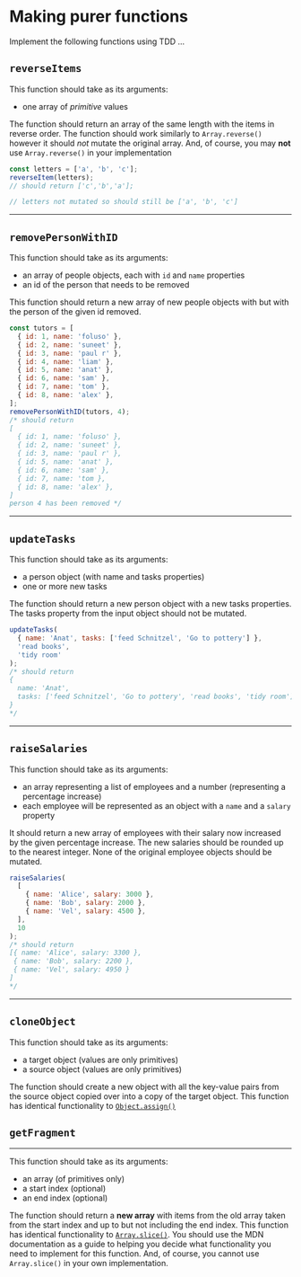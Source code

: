 # Making purer functions

Implement the following functions using TDD ...

## `reverseItems`

This function should take as its arguments:

- one array of _primitive_ values

The function should return an array of the same length with the items in reverse order. The function should work similarly to `Array.reverse()` however it should _not_ mutate the original array. And, of course, you may **not** use `Array.reverse()` in your implementation

```js
const letters = ['a', 'b', 'c'];
reverseItem(letters);
// should return ['c','b','a'];

// letters not mutated so should still be ['a', 'b', 'c']
```

---

## `removePersonWithID`

This function should take as its arguments:

- an array of people objects, each with `id` and `name` properties
- an id of the person that needs to be removed

This function should return a new array of new people objects with but with the person of the given id removed.

```js
const tutors = [
  { id: 1, name: 'foluso' },
  { id: 2, name: 'suneet' },
  { id: 3, name: 'paul r' },
  { id: 4, name: 'liam' },
  { id: 5, name: 'anat' },
  { id: 6, name: 'sam' },
  { id: 7, name: 'tom' },
  { id: 8, name: 'alex' },
];
removePersonWithID(tutors, 4);
/* should return
[
  { id: 1, name: 'foluso' },
  { id: 2, name: 'suneet' },
  { id: 3, name: 'paul r' },
  { id: 5, name: 'anat' },
  { id: 6, name: 'sam' },
  { id: 7, name: 'tom },
  { id: 8, name: 'alex' },
]
person 4 has been removed */
```

---

## `updateTasks`

This function should take as its arguments:

- a person object (with name and tasks properties)
- one or more new tasks

The function should return a new person object with a new tasks properties. The tasks property from the input object should not be mutated.

```js
updateTasks(
  { name: 'Anat', tasks: ['feed Schnitzel', 'Go to pottery'] },
  'read books',
  'tidy room'
);
/* should return 
{
  name: 'Anat',
  tasks: ['feed Schnitzel', 'Go to pottery', 'read books', 'tidy room']
}
*/
```

---

## `raiseSalaries`

This function should take as its arguments:

- an array representing a list of employees and a number (representing a percentage increase)
- each employee will be represented as an object with a `name` and a `salary` property

It should return a new array of employees with their salary now increased by the given percentage increase. The new salaries should be rounded up to the nearest integer. None of the original employee objects should be mutated.

```js
raiseSalaries(
  [
    { name: 'Alice', salary: 3000 },
    { name: 'Bob', salary: 2000 },
    { name: 'Vel', salary: 4500 },
  ],
  10
);
/* should return 
[{ name: 'Alice', salary: 3300 },
 { name: 'Bob', salary: 2200 }, 
 { name: 'Vel', salary: 4950 }
]
*/
```

---

## `cloneObject`

This function should take as its arguments:

- a target object (values are only primitives)
- a source object (values are only primitives)

The function should create a new object with all the key-value pairs from the source object copied over into a copy of the target object. This function has identical functionality to [`Object.assign()`](https://developer.mozilla.org/en-US/docs/Web/JavaScript/Reference/Global_Objects/Object/assign)

## `getFragment`

---

This function should take as its arguments:

- an array (of primitives only)
- a start index (optional)
- an end index (optional)

The function should return a **new array** with items from the old array taken from the start index and up to but not including the end index. This function has identical functionality to [`Array.slice()`](https://developer.mozilla.org/en-us/docs/web/javascript/reference/global_objects/array/slice). You should use the MDN documentation as a guide to helping you decide what functionality you need to implement for this function. And, of course, you cannot use `Array.slice()` in your own implementation.
